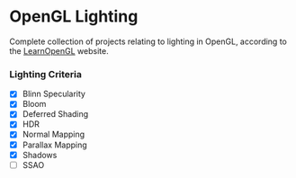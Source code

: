 # OpenGL Lighting
Complete collection of projects relating to lighting in OpenGL, according to the [LearnOpenGL](https://learnopengl.com/) website.

### Lighting Criteria
- [x] Blinn Specularity
- [x] Bloom
- [x] Deferred Shading
- [x] HDR
- [x] Normal Mapping
- [x] Parallax Mapping
- [x] Shadows
- [ ] SSAO
